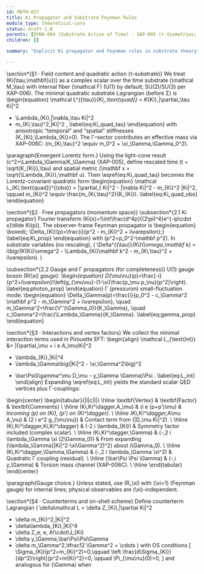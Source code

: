 ```yaml
---
id: MATH-027
title: Ki Propagator and Substrate Feynman Rules
module_type: theoretical-core
status: draft-1.0
parents: [DYNA-004 (Substrate Action of Time) · XAP-005 (τ-Isometries; Light Cones) · XAP-006 (Σ-Pushforward & Yang–Mills) · XAP-006C (Mass from Γ-Stiffness)]
children: []

summary: "Explicit Ki propagator and Feynman rules in substrate theory"

---
```


\section*{§1 · Field content and quadratic action (τ-substrate)}
We treat \(Ki(\tau,\mathbf{u})\) as a complex scalar over the time substrate \(\mathcal M_\tau\) with internal fiber \(\mathcal F\) (U(1) by default; SU(2)/SU(3) per XAP-006).
The minimal quadratic substrate Lagrangian (before Σ) is
\begin{equation}
\mathcal L^{(\tau)}_{Ki,\,\text{quad}}
= K_{Ki}\,|\partial_\tau Ki|^2
- \Lambda_{Ki}\,|\nabla_\tau Ki|^2
- m_{Ki,\tau}^2\,|Ki|^2 ,
\label{eq:Ki_quad_tau}
\end{equation}
with anisotropic “temporal” and “spatial” stiffnesses \(K_{Ki},\Lambda_{Ki}>0\).
The Γ–sector contributes an effective mass via XAP-006C:
\(m_{Ki,\tau}^2 \equiv m_0^2 + \xi_\Gamma\,\Gamma_0^2\).

\paragraph{Emergent Lorentz form.}
Using the light-cone result \(c^2=\Lambda_\Gamma/K_\Gamma\) (XAP-005), define rescaled time \(t = \sqrt{K_{Ki}}\,\tau\) and spatial metric \(\mathbf x = \sqrt{\Lambda_{Ki}}\,\mathbf u\).
Then \eqref{eq:Ki_quad_tau} becomes the Lorentz-covariant quadratic form
\begin{equation}
\mathcal L_{Ki,\text{quad}}^{(obs)}
= |\partial_t Ki|^2 - |\nabla Ki|^2 - m_{Ki}^2 |Ki|^2,
\qquad
m_{Ki}^2 \equiv \frac{m_{Ki,\tau}^2}{K_{Ki}}.
\label{eq:Ki_quad_obs}
\end{equation}

\section*{§2 · Free propagators (momentum space)}
\subsection*{2.1 Ki propagator}
Fourier transform \(Ki(x)=\!\int\!\frac{d^4p}{(2\pi)^4}e^{-ip\cdot x}\tilde Ki(p)\).
The observer-frame Feynman propagator is
\begin{equation}
\boxed{\; \Delta_{Ki}(p)=\frac{i}{p^2 - m_{Ki}^2 + i\varepsilon}\;}
\label{eq:Ki_prop}
\end{equation}
with \(p^2=p_0^2-\mathbf p^2\).
In substrate variables (no rescaling),
\(
\Delta^{(\tau)}_{Ki}(\omega,\mathbf k)
= i\big/(K_{Ki}\omega^2 - \Lambda_{Ki}\mathbf k^2 - m_{Ki,\tau}^2 + i\varepsilon).
\)

\subsection*{2.2 Gauge and Γ propagators (for completeness)}
U(1) gauge boson (R\(_\xi\) gauge):
\begin{equation}
D_{\mu\nu}(p)=\frac{-i}{p^2+i\varepsilon}\!\left(g_{\mu\nu}-(1-\xi)\frac{p_\mu p_\nu}{p^2}\right).
\label{eq:photon_prop}
\end{equation}
Γ (pressuron) small-fluctuation mode:
\begin{equation}
\Delta_\Gamma(p)=\frac{i}{p_0^2 - c_\Gamma^2 \mathbf p^2 - m_\Gamma^2 + i\varepsilon},
\quad
m_\Gamma^2=\frac{V''(\Gamma_0)}{K_\Gamma},
\quad
c_\Gamma^2=\frac{\Lambda_\Gamma}{K_\Gamma}.
\label{eq:gamma_prop}
\end{equation}

\section*{§3 · Interactions and vertex factors}
We collect the minimal interaction terms used in Pirouette EFT:
\begin{align}
\mathcal L_{\text{int}}
&=
|(\partial_\mu + i e A_\mu)Ki|^2
- \lambda_{Ki}\,|Ki|^4
- \lambda_\Gamma\big(|Ki|^2 - \xi\,\Gamma^2\big)^2
+ \bar\Psi(i\gamma^\mu D_\mu - y_\Gamma \Gamma)\Psi .
\label{eq:L_int}
\end{align}
Expanding \eqref{eq:L_int} yields the standard scalar QED vertices plus Γ-couplings:

\begin{center}
\begin{tabular}{|l|c|l|}
\hline
\textbf{Vertex} & \textbf{Factor} & \textbf{Comments} \\
\hline
\(Ki\,Ki^\dagger\,A_\mu\) & \(i e (p+p')_\mu\) &
Incoming \(p\) on \(Ki\), \(p'\) on \(Ki^\dagger\). \\
\hline
\(Ki\,Ki^\dagger\,A_\mu A_\nu\) & \(2 i e^2 g_{\mu\nu}\) & Contact term from \(|D_\mu Ki|^2\). \\
\hline
\(Ki\,Ki^\dagger\,Ki\,Ki^\dagger\) & \(-2 i \lambda_{Ki}\) & Symmetry factor included (complex scalar). \\
\hline
\(Ki\,Ki^\dagger\,\Gamma\) & \(-\,2 i \lambda_\Gamma \xi (2\Gamma_0)\) &
From expanding \(\lambda_\Gamma(|Ki|^2-\xi\Gamma^2)^2\) about \(\Gamma_0\). \\
\hline
\(Ki\,Ki^\dagger\,\Gamma\,\Gamma\) & \(-\,2 i \lambda_\Gamma \xi^2\) &
Quadratic Γ coupling (residual). \\
\hline
\(\bar\Psi \Psi \Gamma\) & \(-\,i y_\Gamma\) &
Torsion mass channel (XAP-006C). \\
\hline
\end{tabular}
\end{center}

\paragraph{Gauge choice.} Unless stated, use \(R_\xi\) with \(\xi=1\) (Feynman gauge) for internal lines; physical observables are \(\xi\)-independent.

\section*{§4 · Counterterms and on-shell scheme}
Define counterterm Lagrangian
\(
\delta\mathcal L
= \delta Z_{Ki}\,|\partial Ki|^2
- \delta m_{Ki}^2\,|Ki|^2
- \delta\lambda_{Ki}\,|Ki|^4
- \delta Z_e\, e\, A\!\cdot\!J_{Ki}
- \delta y_\Gamma\,\bar\Psi\Psi\Gamma
- \delta m_\Gamma^2\,\tfrac12 \Gamma^2 + \cdots
\)
with OS conditions
\[
\Sigma_{Ki}(p^2=m_{Ki}^2)=0,\qquad
\left.\frac{d\Sigma_{Ki}}{dp^2}\right|_{p^2=m_{Ki}^2}=0,
\qquad
\Pi_{\mu\nu}(0)=0,
\]
and analogous for \(\Gamma\) when

